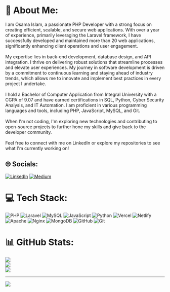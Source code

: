 # 💫 About Me:
I am Osama Islam, a passionate PHP Developer with a strong focus on creating efficient, scalable, and secure web applications. With over a year of experience, primarily leveraging the Laravel framework, I have successfully developed and maintained more than 20 web applications, significantly enhancing client operations and user engagement.<br><br>My expertise lies in back-end development, database design, and API integration. I thrive on delivering robust solutions that streamline processes and elevate user experiences. My journey in software development is driven by a commitment to continuous learning and staying ahead of industry trends, which allows me to innovate and implement best practices in every project I undertake.<br><br>I hold a Bachelor of Computer Application from Integral University with a CGPA of 9.07 and have earned certifications in SQL, Python, Cyber Security Analysis, and IT Automation. I am proficient in various programming languages and tools, including PHP, JavaScript, MySQL, and Git.<br><br>When I'm not coding, I'm exploring new technologies and contributing to open-source projects to further hone my skills and give back to the developer community.<br><br>Feel free to connect with me on LinkedIn or explore my repositories to see what I'm currently working on!


## 🌐 Socials:
[![LinkedIn](https://img.shields.io/badge/LinkedIn-%230077B5.svg?logo=linkedin&logoColor=white)](https://linkedin.com/in/https://www.linkedin.com/in/osama-islam/) [![Medium](https://img.shields.io/badge/Medium-12100E?logo=medium&logoColor=white)](https://medium.com/@osamaislam) 

# 💻 Tech Stack:
![PHP](https://img.shields.io/badge/php-%23777BB4.svg?style=for-the-badge&logo=php&logoColor=white) ![Laravel](https://img.shields.io/badge/laravel-%23FF2D20.svg?style=for-the-badge&logo=laravel&logoColor=white) ![MySQL](https://img.shields.io/badge/mysql-4479A1.svg?style=for-the-badge&logo=mysql&logoColor=white) ![JavaScript](https://img.shields.io/badge/javascript-%23323330.svg?style=for-the-badge&logo=javascript&logoColor=%23F7DF1E) ![Python](https://img.shields.io/badge/python-3670A0?style=for-the-badge&logo=python&logoColor=ffdd54) ![Vercel](https://img.shields.io/badge/vercel-%23000000.svg?style=for-the-badge&logo=vercel&logoColor=white) ![Netlify](https://img.shields.io/badge/netlify-%23000000.svg?style=for-the-badge&logo=netlify&logoColor=#00C7B7) ![Apache](https://img.shields.io/badge/apache-%23D42029.svg?style=for-the-badge&logo=apache&logoColor=white) ![Nginx](https://img.shields.io/badge/nginx-%23009639.svg?style=for-the-badge&logo=nginx&logoColor=white) ![MongoDB](https://img.shields.io/badge/MongoDB-%234ea94b.svg?style=for-the-badge&logo=mongodb&logoColor=white) ![GitHub](https://img.shields.io/badge/github-%23121011.svg?style=for-the-badge&logo=github&logoColor=white) ![Git](https://img.shields.io/badge/git-%23F05033.svg?style=for-the-badge&logo=git&logoColor=white)
# 📊 GitHub Stats:
![](https://github-readme-stats.vercel.app/api?username=Osamaislam1&theme=dark&hide_border=false&include_all_commits=false&count_private=false)<br/>
![](https://github-readme-streak-stats.herokuapp.com/?user=Osamaislam1&theme=dark&hide_border=false)<br/>
![](https://github-readme-stats.vercel.app/api/top-langs/?username=Osamaislam1&theme=dark&hide_border=false&include_all_commits=false&count_private=false&layout=compact)

---
[![](https://visitcount.itsvg.in/api?id=Osamaislam1&icon=0&color=0)](https://visitcount.itsvg.in)

<!-- Proudly created with GPRM ( https://gprm.itsvg.in ) -->
